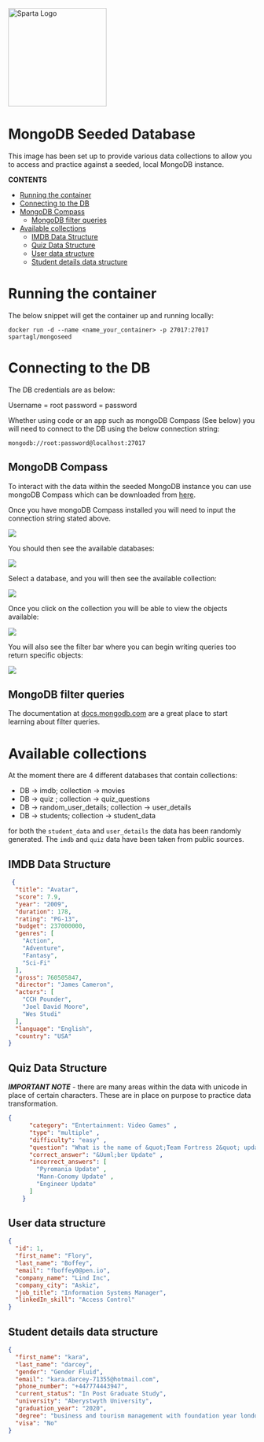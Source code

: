 <img src="https://boolerang.co.uk/wp-content/uploads/job-manager-uploads/company_logo/2018/04/SG-Logo-Black.png" alt="Sparta Logo" width="200"/>

# MongoDB Seeded Database

This image has been set up to provide various data collections to allow you to access and practice against a seeded, local MongoDB instance.


**CONTENTS**
* [Running the container](#running-the-container)
* [Connecting to the DB](#connecting-to-the-db)
* [MongoDB Compass](#mongodb-compass)
  * [MongoDB filter queries](#mongodb-filter-queries)
* [Available collections](#available-collections)
  * [IMDB Data Structure](#imdb-data-structure)
  * [Quiz Data Structure](#quiz-data-structure)
  * [User data structure](#user-data-structure)
  * [Student details data structure](#student-details-data-structure)



# Running the container

The below snippet will get the container up and running locally:

`docker run -d --name <name_your_container> -p 27017:27017 spartagl/mongoseed`

# Connecting to the DB

The DB credentials are as below:

Username = root
password = password

Whether using code or an app such as mongoDB Compass (See below) you will need to connect to the DB using the below connection string:

`mongodb://root:password@localhost:27017`

## MongoDB Compass

To interact with the data within the seeded MongoDB instance you can use mongoDB Compass which can be downloaded from [here](https://www.mongodb.com/try/download/compass).

Once you have mongoDB Compass installed you will need to input the connection string stated above.

![](img/mongoDB_conn.png)

You should then see the available databases:

![](img/mongoDB_dbs.png)

Select a database, and you will then see the available collection:

![](img/collection.png)

Once you click on the collection you will be able to view the objects available:

![](img/data.png)

You will also see the filter bar where you can begin writing queries too return specific objects:

![](img/filter.png)

## MongoDB filter queries
The documentation at [docs.mongodb.com](https://docs.mongodb.com/compass/current/query/filter/) are a great place to start learning about filter queries.

# Available collections
At the moment there are 4 different databases that contain collections:
* DB -> imdb; collection -> movies
* DB -> quiz ; collection -> quiz_questions
* DB -> random_user_details; collection -> user_details
* DB -> students; collection -> student_data

for both the `student_data` and `user_details` the data has been randomly generated. The `imdb` and `quiz` data have been taken from public sources.


## IMDB Data Structure

```json
 {
  "title": "Avatar",
  "score": 7.9,
  "year": "2009",
  "duration": 178,
  "rating": "PG-13",
  "budget": 237000000,
  "genres": [
    "Action",
    "Adventure",
    "Fantasy",
    "Sci-Fi"
  ],
  "gross": 760505847,
  "director": "James Cameron",
  "actors": [
    "CCH Pounder",
    "Joel David Moore",
    "Wes Studi"
  ],
  "language": "English",
  "country": "USA"
}
```

## Quiz Data Structure
***IMPORTANT NOTE*** - there are many areas within the data with unicode in place of certain characters. These are in place on purpose to practice data transformation. 
```json
{
      "category": "Entertainment: Video Games" ,
      "type": "multiple" ,
      "difficulty": "easy" ,
      "question": "What is the name of &quot;Team Fortress 2&quot; update, in which it became Free-to-play?" ,
      "correct_answer": "&Uuml;ber Update" ,
      "incorrect_answers": [
        "Pyromania Update" ,
        "Mann-Conomy Update" ,
        "Engineer Update"
      ]
    }
```

## User data structure

```json
{
  "id": 1,
  "first_name": "Flory",
  "last_name": "Boffey",
  "email": "fboffey0@pen.io",
  "company_name": "Lind Inc",
  "company_city": "Askiz",
  "job_title": "Information Systems Manager",
  "linkedIn_skill": "Access Control"
}
```

## Student details data structure

```json
{
  "first_name": "kara",
  "last_name": "darcey",
  "gender": "Gender Fluid",
  "email": "kara.darcey-71355@hotmail.com",
  "phone_number": "+447774443947",
  "current_status": "In Post Graduate Study",
  "university": "Aberystwyth University",
  "graduation_year": "2020",
  "degree": "business and tourism management with foundation year london",
  "visa": "No"
}
```
